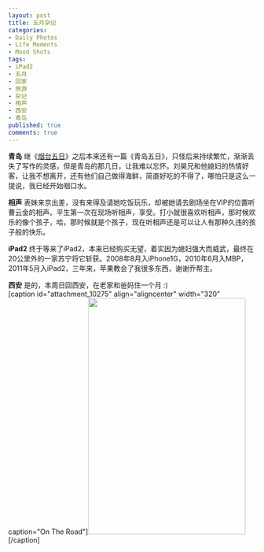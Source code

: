 ```yaml
---
layout: post
title: 五月杂记
categories:
- Daily Photos
- Life Moments
- Mood Shots
tags:
- iPad2
- 五月
- 回家
- 旅游
- 杂记
- 相声
- 西安
- 青岛
published: true
comments: true
---
```

<p><strong>青岛</strong>
继《<a href="http://blog.wangyaodi.com/2011/04/24/%E7%83%9F%E5%8F%B05%E6%97%A5/">烟台五日</a>》之后本来还有一篇《青岛五日》，只怪后来持续繁忙，渐渐丢失了写作的灵感，但是青岛的那几日，让我难以忘怀。刘昊兄和他媳妇的热情好客，让我不想离开，还有他们自己做得海鲜，简直好吃的不得了，哪怕只是这么一提说，我已经开始咽口水。</p>

<p><strong>相声</strong>
表妹来京出差，没有来得及请她吃饭玩乐，却被她请去剧场坐在VIP的位置听曹云金的相声。平生第一次在现场听相声，享受。打小就很喜欢听相声，那时候欢乐的像个孩子，哈，那时候就是个孩子，现在听相声还是可以让人有那种久违的孩子般的快乐。</p>

<p><strong>iPad2</strong>
终于等来了iPad2，本来已经购买无望，着实因为媳妇强大而威武，最终在20公里外的一家苏宁将它斩获。2008年8月入iPhone1G，2010年6月入MBP，2011年5月入iPad2，三年来，苹果教会了我很多东西，谢谢乔帮主。</p>

<p><strong>西安</strong>
是的，本周日回西安，在老家和爸妈住一个月 :)<br />
[caption id="attachment_10275" align="aligncenter" width="320" caption="On The Road"]<a href="http://blog.wangyaodi.com/wp-content/uploads/2011/05/andy-old.jpg"><img src="http://blog.wangyaodi.com/wp-content/uploads/2011/05/andy-old.jpg" alt="" title="Andy" width="320" height="480" class="size-full wp-image-10275" /></a>[/caption] </p>
